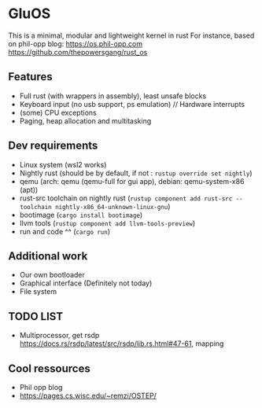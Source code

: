 # GluOS

This is a minimal, modular and lightweight kernel in rust
For instance, based on phil-opp blog: <https://os.phil-opp.com>
https://github.com/thepowersgang/rust_os

## Features

- Full rust (with wrappers in assembly), least unsafe blocks
- Keyboard input (no usb support, ps emulation) // Hardware interrupts
- (some) CPU exceptions
- Paging, heap allocation and multitasking

## Dev requirements

- Linux system (wsl2 works)
- Nightly rust (should be by default, if not : `rustup override set nightly`)
- qemu (arch: qemu (qemu-full for gui app), debian: qemu-system-x86 (apt))
- rust-src toolchain on nightly rust (`rustup component add rust-src --toolchain nightly-x86_64-unknown-linux-gnu`)
- bootimage (`cargo install bootimage`)
- llvm tools (`rustup component add llvm-tools-preview`)
- run and code ^^ (`cargo run`)

## Additional work

- Our own bootloader
- Graphical interface (Definitely not today)
- File system

## TODO LIST
- Multiprocessor, get rsdp https://docs.rs/rsdp/latest/src/rsdp/lib.rs.html#47-61, mapping

## Cool ressources
- Phil opp blog
- https://pages.cs.wisc.edu/~remzi/OSTEP/